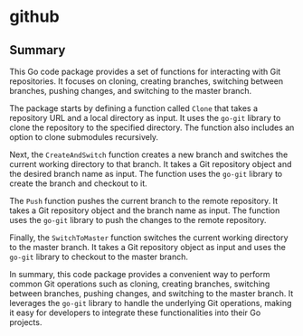 # github

## Summary

This Go code package provides a set of functions for interacting with Git repositories. It focuses on cloning, creating branches, switching between branches, pushing changes, and switching to the master branch.

The package starts by defining a function called `Clone` that takes a repository URL and a local directory as input. It uses the `go-git` library to clone the repository to the specified directory. The function also includes an option to clone submodules recursively.

Next, the `CreateAndSwitch` function creates a new branch and switches the current working directory to that branch. It takes a Git repository object and the desired branch name as input. The function uses the `go-git` library to create the branch and checkout to it.

The `Push` function pushes the current branch to the remote repository. It takes a Git repository object and the branch name as input. The function uses the `go-git` library to push the changes to the remote repository.

Finally, the `SwitchToMaster` function switches the current working directory to the master branch. It takes a Git repository object as input and uses the `go-git` library to checkout to the master branch.

In summary, this code package provides a convenient way to perform common Git operations such as cloning, creating branches, switching between branches, pushing changes, and switching to the master branch. It leverages the `go-git` library to handle the underlying Git operations, making it easy for developers to integrate these functionalities into their Go projects.

